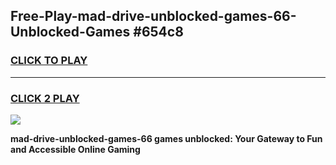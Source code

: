 
## Free-Play-mad-drive-unblocked-games-66-Unblocked-Games #654c8
<h3>
<a href="https://news.freeplayer.one?title=mad-drive-unblocked-games-66&ref=8M">CLICK TO PLAY</a></h3>
<hr>

<h3>
<a href="https://news.freeplayer.one?title=mad-drive-unblocked-games-66&ref=8M">CLICK 2 PLAY</a>
  
</h3>

<a href="https://news.freeplayer.one?title=mad-drive-unblocked-games-66&ref=8M"><img src="https://clearcache.store/games.png"></a>


**mad-drive-unblocked-games-66 games unblocked: Your Gateway to Fun and Accessible Online Gaming**
